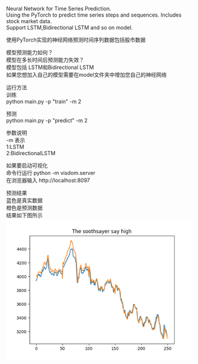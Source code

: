 Neural Network for Time Series Prediction.  
Using the PyTorch to predict time series steps and sequences. Includes  stock market data.  
Support LSTM,Bidirectional LSTM and so on model.     

使用PyTorch实现的神经网络预测时间序列数据包括股市数据   



模型预测能力如何？  
模型在多长时间后预测能力失效？  
模型包括   LSTM和Bidirectional LSTM   
如果您想加入自己的模型需要在model文件夹中增加您自己的神经网络        

运行方法  
训练  
python main.py -p "train" -m 2  

预测  
python main.py -p "predict" -m 2  

参数说明  
-m 表示  
1:LSTM  
2:BidirectionalLSTM  

如果要启动可视化  
命令行运行 python -m visdom.server  
在浏览器输入 http://localhost:8097  

预测结果  
蓝色是真实数据  
橙色是预测数据  
结果如下图所示  
![](figure/predict_high.png)

